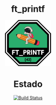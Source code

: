 <div align="center">
<h1>ft_printf</h1>
<img src="https://raw.githubusercontent.com/gusgonza42/my-utils-gusgonza/main/ft_badges_42/badge_01_ft_printf_500px.png" style="width: 150px; height: 150px;">



# Estado
[![Build Status](https://img.shields.io/static/v1?label=Build%20Status&message=In%20progress&color=orange)](https://github.com/gusgonaz42/ft_printf)
</div>
